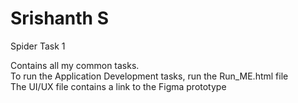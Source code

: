 # Srishanth S  
Spider Task 1  

Contains all my common tasks.  
To run the Application Development tasks, run the Run_ME.html file  
The UI/UX file contains a link to the Figma prototype  
